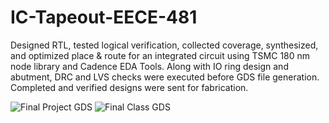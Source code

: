 # IC-Tapeout-EECE-481
Designed RTL, tested logical verification, collected coverage, synthesized, and optimized place & route for an integrated circuit using TSMC 180 nm node library and Cadence EDA Tools. Along with IO ring design and abutment, DRC and LVS checks were executed before GDS file generation. Completed and verified designs were sent for fabrication.

![Final Project GDS](https://github.com/user-attachments/assets/c809b02c-6214-4ceb-8a29-dda5ea746107)
![Final Class GDS](https://github.com/user-attachments/assets/cc658b02-72e1-45f3-9255-c307811c9f14)
